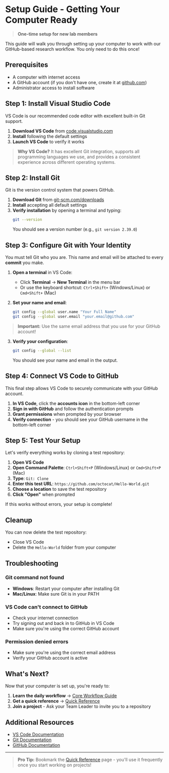 # Setup Guide - Getting Your Computer Ready

> **One-time setup for new lab members**

This guide will walk you through setting up your computer to work with our GitHub-based research workflow. You only need to do this once!

## Prerequisites

- A computer with internet access
- A GitHub account (if you don't have one, create it at [github.com](https://github.com))
- Administrator access to install software

## Step 1: Install Visual Studio Code

VS Code is our recommended code editor with excellent built-in Git support.

1. **Download VS Code** from [code.visualstudio.com](https://code.visualstudio.com/)
2. **Install** following the default settings
3. **Launch VS Code** to verify it works

> **Why VS Code?** It has excellent Git integration, supports all programming languages we use, and provides a consistent experience across different operating systems.

## Step 2: Install Git

Git is the version control system that powers GitHub.

1. **Download Git** from [git-scm.com/downloads](https://git-scm.com/downloads)
2. **Install** accepting all default settings
3. **Verify installation** by opening a terminal and typing:
   ```bash
   git --version
   ```
   You should see a version number (e.g., `git version 2.39.0`)

## Step 3: Configure Git with Your Identity

You must tell Git who you are. This name and email will be attached to every **commit** you make.

1. **Open a terminal** in VS Code:
   - Click **Terminal** → **New Terminal** in the menu bar
   - Or use the keyboard shortcut: `Ctrl+Shift+` (Windows/Linux) or `Cmd+Shift+` (Mac)

2. **Set your name and email**:
   ```bash
   git config --global user.name "Your Full Name"
   git config --global user.email "your.email@github.com"
   ```

> **Important:** Use the same email address that you use for your GitHub account!

3. **Verify your configuration**:
   ```bash
   git config --global --list
   ```
   You should see your name and email in the output.

## Step 4: Connect VS Code to GitHub

This final step allows VS Code to securely communicate with your GitHub account.

1. **In VS Code**, click the **accounts icon** in the bottom-left corner
2. **Sign in with GitHub** and follow the authentication prompts
3. **Grant permissions** when prompted by your browser
4. **Verify connection** - you should see your GitHub username in the bottom-left corner

## Step 5: Test Your Setup

Let's verify everything works by cloning a test repository:

1. **Open VS Code**
2. **Open Command Palette**: `Ctrl+Shift+P` (Windows/Linux) or `Cmd+Shift+P` (Mac)
3. **Type**: `Git: Clone`
4. **Enter this test URL**: `https://github.com/octocat/Hello-World.git`
5. **Choose a location** to save the test repository
6. **Click "Open"** when prompted

If this works without errors, your setup is complete!

## Cleanup

You can now delete the test repository:
- Close VS Code
- Delete the `Hello-World` folder from your computer

## Troubleshooting

### Git command not found
- **Windows**: Restart your computer after installing Git
- **Mac/Linux**: Make sure Git is in your PATH

### VS Code can't connect to GitHub
- Check your internet connection
- Try signing out and back in to GitHub in VS Code
- Make sure you're using the correct GitHub account

### Permission denied errors
- Make sure you're using the correct email address
- Verify your GitHub account is active

## What's Next?

Now that your computer is set up, you're ready to:

1. **Learn the daily workflow** → [Core Workflow Guide](2-Core-Workflow.md)
2. **Get a quick reference** → [Quick Reference](QUICK_REFERENCE.md)
3. **Join a project** - Ask your Team Leader to invite you to a repository

## Additional Resources

- [VS Code Documentation](https://code.visualstudio.com/docs)
- [Git Documentation](https://git-scm.com/doc)
- [GitHub Documentation](https://docs.github.com)

---

> **Pro Tip:** Bookmark the [Quick Reference](QUICK_REFERENCE.md) page - you'll use it frequently once you start working on projects!
